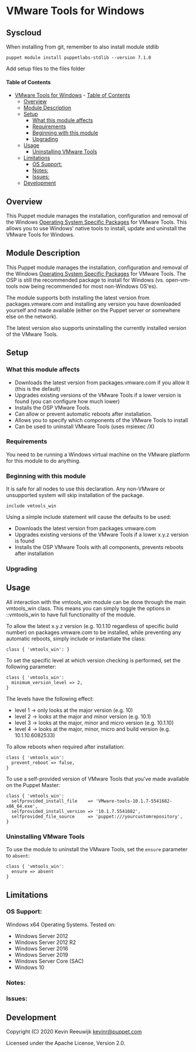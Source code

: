 # VMware Tools for Windows

## Syscloud ##
When installing from git, remember to also install module stdlib
```
puppet module install puppetlabs-stdlib --version 7.1.0
```
Add setup files to the files folder

#### Table of Contents

- [VMware Tools for Windows](#vmware-tools-for-windows)
      - [Table of Contents](#table-of-contents)
  - [Overview](#overview)
  - [Module Description](#module-description)
  - [Setup](#setup)
    - [What this module affects](#what-this-module-affects)
    - [Requirements](#requirements)
    - [Beginning with this module](#beginning-with-this-module)
    - [Upgrading](#upgrading)
  - [Usage](#usage)
    - [Uninstalling VMware Tools](#uninstalling-vmware-tools)
  - [Limitations](#limitations)
    - [OS Support:](#os-support)
    - [Notes:](#notes)
    - [Issues:](#issues)
  - [Development](#development)

## Overview

This Puppet module manages the installation, configuration and removal of the Windows [Operating System Specific Packages](http://packages.vmware.com/tools/releases/latest/windows/x64) for VMware Tools. This allows you to use Windows' native tools to install, update and uninstall the VMware Tools for Windows.

## Module Description

This Puppet module manages the installation, configuration and removal of the Windows [Operating System Specific Packages](http://packages.vmware.com/tools/releases/latest/windows/x64) for VMware Tools. The OSP is still the recommended package to install for Windows (vs. open-vm-tools now being recommended for most non-Windows OS'es).

The module supports both installing the latest version from packages.vmware.com and installing any version you have downloaded yourself and made available (either on the Puppet server or somewhere else on the network).

The latest version also supports uninstalling the currently installed version of the VMware Tools.

## Setup

### What this module affects

* Downloads the latest version from packages.vmware.com if you allow it (this is the default)
* Upgrades existing versions of the VMware Tools if a lower version is found (you can configure how much lower)
* Installs the OSP VMware Tools.
* Can allow or prevent automatic reboots after installation.
* Allows you to specify which components of the VMware Tools to install
* Can be used to uninstall VMware Tools (uses msiexec /X)

### Requirements

You need to be running a Windows virtual machine on the VMware platform for this module to do anything.

### Beginning with this module

It is safe for all nodes to use this declaration.  Any non-VMware or unsupported system will skip installation of the package.
```puppet
include vmtools_win
```
Using a simple include statement will cause the defaults to be used:
* Downloads the latest version from packages.vmware.com
* Upgrades existing versions of the VMware Tools if a lower x.y.z version is found
* Installs the OSP VMware Tools with all components, prevents reboots after installation

### Upgrading

## Usage

All interaction with the vmtools_win module can be done through the main vmtools_win class. This means you can simply toggle the options in ::vmtools_win to have full functionality of the module.

To allow the latest x.y.z version (e.g. 10.1.10 regardless of specific build number) on packages.vmware.com to be installed, while preventing any automatic reboots, simply include or instantiate the class:

```puppet
class { 'vmtools_win': }
```

To set the specific level at which version checking is performed, set the following parameter:

```puppet
class { 'vmtools_win':
  minimum_version_level => 2,
}
```

The levels have the following effect:
* level 1 -> only looks at the major version (e.g. 10)
* level 2 -> looks at the major and minor version (e.g. 10.1)
* level 3 -> looks at the major, minor and micro version (e.g. 10.1.10)
* level 4 -> looks at the major, minor, micro and build version (e.g. 10.1.10.6082533)

To allow reboots when required after installation:

```puppet
class { 'vmtools_win':
  prevent_reboot => false,
}
```

To use a self-provided version of VMware Tools that you've made available on the Puppet Master:

```puppet
class { 'vmtools_win':
  selfprovided_install_file    => 'VMware-tools-10.1.7-5541682-x86_64.exe',
  selfprovided_install_version => '10.1.7.5541682',
  selfprovided_file_source     => 'puppet:///yourcustomrepository',
}
```

### Uninstalling VMware Tools

To use the module to uninstall the VMware Tools, set the `ensure` parameter to `absent`:

```puppet
class { 'vmtools_win':
  ensure => absent
}
```

## Limitations

### OS Support:

Windows x64 Operating Systems. Tested on:
* Windows Server 2012
* Windows Server 2012 R2
* Windows Server 2016
* Windows Server 2019
* Windows Server Core (SAC)
* Windows 10

### Notes:

### Issues:

## Development

Copyright (C) 2020 Kevin Reeuwijk <kevinr@puppet.com>

Licensed under the Apache License, Version 2.0.

